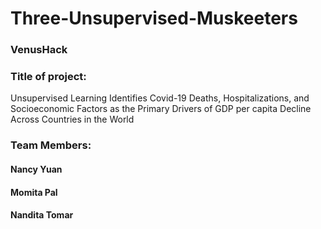 # Three-Unsupervised-Muskeeters 

### VenusHack

### Title of project: 
Unsupervised Learning Identifies Covid-19 Deaths, Hospitalizations, and Socioeconomic Factors as the Primary Drivers of GDP per capita Decline Across Countries in the World

### Team Members:
#### Nancy Yuan
#### Momita Pal
#### Nandita Tomar
